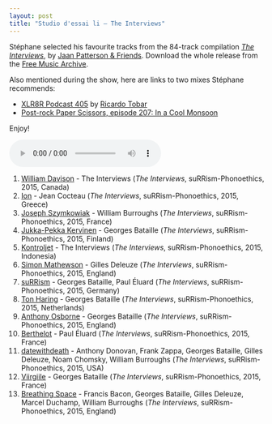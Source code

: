 ```yaml
---
layout: post
title: "Studio d'essai li – The Interviews"
---
```


Stéphane selected his favourite tracks from the 84-track compilation _[The Interviews](http://musicbrainz.org/release/7fbe7c94-c569-4271-8739-20df59d23541)_, by [Jaan Patterson & Friends](http://musicbrainz.org/artist/95a6d638-9b13-4002-b7b7-da36a9a91fe1). Download the whole release from the [Free Music Archive](http://freemusicarchive.org/music/Jaan_Patterson_and_Friends/).

Also mentioned during the show, here are links to two mixes Stéphane recommends:

- [XLR8R Podcast 405](https://www.mixcloud.com/xlr8r/xlr8r-podcast-405-ricardo-tobar/) by [Ricardo Tobar](http://musicbrainz.org/artist/180c238b-4cdd-4f2f-bcc7-bbdd93d68997)
- [Post-rock Paper Scissors, episode 207: In a Cool Monsoon](https://www.mixcloud.com/babarm87/episode-207-in-a-cool-monsoon/)

Enjoy!

<audio src="http://media.emit.com/4eb-d/studio-dessai/201510082200/aac_mid.m4a" controls>
Your browser doesn't seem to be able to play embedded m4a audio.
</audio>

1. [William Davison](http://musicbrainz.org/artist/eb5ab592-2631-45ff-b00b-eefd2f6e1c00) - The Interviews (_The Interviews_, suRRism-Phonoethics, 2015, Canada)
1. [Ion](http://musicbrainz.org/artist/565ca9a2-0bc4-4a2b-ba40-1f82c9c8940b) - Jean Cocteau (_The Interviews_, suRRism-Phonoethics, 2015, Greece)
1. [Joseph Szymkowiak](http://musicbrainz.org/artist/45daf317-4208-4a4a-bd17-cfec47860cdb) - William Burroughs (_The Interviews_, suRRism-Phonoethics, 2015, France)
1. [Jukka-Pekka Kervinen](http://musicbrainz.org/artist/e247d036-a8d2-4e84-8b35-245d4a59b917) - Georges Bataille (_The Interviews_, suRRism-Phonoethics, 2015, Finland)
1. [Kontroljet](http://musicbrainz.org/artist/679da255-d9cb-475e-a8d6-b3d036a169cd) - The Interviews (_The Interviews_, suRRism-Phonoethics, 2015, Indonesia)
1. [Simon Mathewson](http://musicbrainz.org/artist/e4c8f501-3c76-4c81-a5c0-e50686d7c298) - Gilles Deleuze (_The Interviews_, suRRism-Phonoethics, 2015, England)
1. [suRRism](http://musicbrainz.org/artist/83cf8f43-ff79-4126-921f-f75b9392e0c3) - Georges Bataille, Paul Éluard (_The Interviews_, suRRism-Phonoethics, 2015, Germany)
1. [Ton Haring](http://musicbrainz.org/artist/8f6bc6e9-483a-4629-8bf8-2d96ef66c805) - Georges Bataille (_The Interviews_, suRRism-Phonoethics, 2015, Netherlands)
1. [Anthony Osborne](http://musicbrainz.org/artist/295027e0-a761-4940-94e9-fe98fcf15c4f) - Georges Bataille (_The Interviews_, suRRism-Phonoethics, 2015, England)
1. [Berthelot](http://musicbrainz.org/artist/3b9e456c-1839-4142-9351-1d050a0a9162) - Paul Éluard (_The Interviews_, suRRism-Phonoethics, 2015, France)
1. [datewithdeath](http://musicbrainz.org/artist/c3641ad8-27c8-4bab-bf52-ae6f53d3eef6) - Anthony Donovan, Frank Zappa, Georges Bataille, Gilles Deleuze, Noam Chomsky, William Burroughs (_The Interviews_, suRRism-Phonoethics, 2015, USA)
1. [Viirgiile](http://musicbrainz.org/artist/9ef7ea4b-bc3f-4a06-a9f1-7a8ea8ae5154) - Georges Bataille (_The Interviews_, suRRism-Phonoethics, 2015, France)
1. [Breathing Space](http://musicbrainz.org/artist/a058c588-e39b-4ab3-a1fa-e26ab99c4370) - Francis Bacon, Georges Bataille, Gilles Deleuze, Marcel Duchamp, William Burroughs (_The Interviews_, suRRism-Phonoethics, 2015, England)
